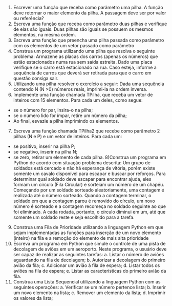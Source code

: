 1) Escrever uma função que receba como parâmetro uma pilha.
A função deve retornar o maior elemento da pilha. A passagem deve
ser por valor ou referência?
2) Escreva uma função que receba como parâmetro duas pilhas e
verifique de elas são iguais. Duas pilhas são iguais se possuem os
mesmos elementos, na mesma ordem.
3) Escreva uma função que preencha uma pilha passada como
parâmetro com os elementos de um vetor passado como parâmetro
4) Construa um programa utilizando uma pilha que resolva o seguinte
problema:
Armazene as placas dos carros (apenas os números) que estão
estacionados numa rua sem saída estreita. Dado uma placa verifique
se o carro está estacionado na rua. Caso esteja, informe a sequência
de carros que deverá ser retirada para que o carro em questão
consiga sair.
5) Utilizando uma pilha resolver o exercício a seguir:
Dada uma sequência contendo N (N &gt;0) números reais, imprimi-la na
ordem inversa.
6) Implemente uma função chamada TPilha, que receba um vetor de
inteiros com 15 elementos. Para cada um deles, como segue:
- se o número for par, insira-o na pilha;
- se o número lido for ímpar, retire um número da pilha;
- Ao final, esvazie a pilha imprimindo os elementos.
7) Escreva uma função chamada TPilha2 que recebe como parâmetro 2
pilhas (N e P) e um vetor de inteiros. Para cada um:
- se positivo, inserir na pilha P;
- se negativo, inserir na pilha N;
- se zero, retirar um elemento de cada pilha.
8)Construa um programa em Python de acordo com situação problema descrita: Um grupo
de soldados está cercado e não há esperança de vitória, porém existe somente um cavalo
disponível para escapar e buscar por reforços. Para determinar qual soldado deve escapar
para encontrar ajuda, eles formam um círculo (Fila Circular) e sorteiam um número de um
chapéu. Começando por um soldado sorteado aleatoriamente, uma contagem é realizada
até o número sorteado. Quando a contagem terminar, o soldado em que a contagem
parou é removido do círculo, um novo número é sorteado e a contagem recomeça no
soldado seguinte ao que foi eliminado. A cada rodada, portanto, o círculo diminui em um,
até que somente um soldado reste e seja escolhido para a tarefa.
9) Construa uma Fila de Prioridade utilizando a linguagem Python em que sejam
implementadas as funções para inserção de um novo elemento (inteiro) na fila e a
remoção do elemento de mais alta prioridade
10) Escreva um programa em Python que simule o controle de uma pista de decolagem de
aviões em um aeroporto. Neste programa, o usuário deve ser capaz de realizar as
seguintes tarefas:
a. Listar o número de aviões aguardando na fila de decolagem;
b. Autorizar a decolagem do primeiro avião da fila;
c. Adicionar um avião à fila de espera;
d. Listar todos os aviões na fila de espera;
e. Listar as características do primeiro avião da fila.
11) Construa uma Lista Sequencial utilizando a linguagem Python com as seguintes operações:
a. Verificar se um número pertence lista;
b. Inserir um novo elemento na lista;
c. Remover um elemento da lista;
d. Imprimir os valores da lista;
